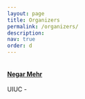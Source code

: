 ```yaml
---
layout: page
title: Organizers
permalink: /organizers/
description:
nav: true
order: d
---
```




<div class="row justify-content-sm-center">
    <div class="col-sm-3 mt-3 mt-md-0">
        <img class="img-fluid rounded z-depth-1" src="{{ '/assets/organizers/negar.jpg' | relative_url }}" alt="" title="example image"/>
    </div>
    <div class="col-sm-8 mt-3 mt-md-0">
    <h4> <a href="http://negar.web.illinois.edu/">Negar Mehr</a> </h4>
    UIUC -
    </div>
</div>

